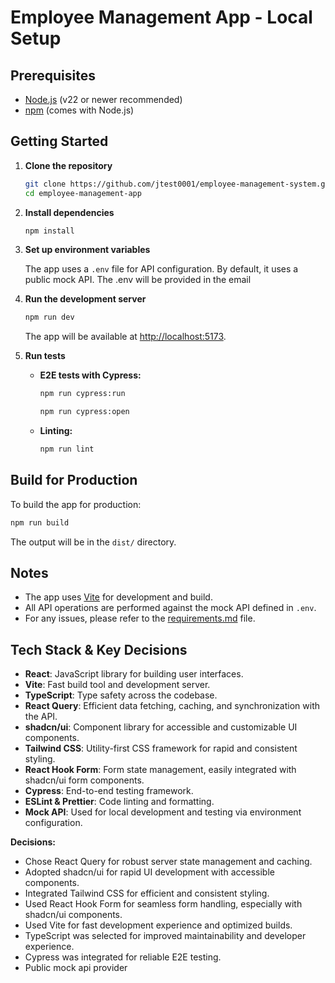 # Employee Management App - Local Setup

## Prerequisites

- [Node.js](https://nodejs.org/) (v22 or newer recommended)
- [npm](https://www.npmjs.com/) (comes with Node.js)

## Getting Started

1. **Clone the repository**

   ```sh
   git clone https://github.com/jtest0001/employee-management-system.git
   cd employee-management-app
   ```

2. **Install dependencies**

   ```sh
   npm install
   ```

3. **Set up environment variables**

   The app uses a `.env` file for API configuration. By default, it uses a public mock API. The .env will be provided in the email

4. **Run the development server**

   ```sh
   npm run dev
   ```

   The app will be available at [http://localhost:5173](http://localhost:5173).

5. **Run tests**
   - **E2E tests with Cypress:**

     ```sh
     npm run cypress:run
     ```

     ```sh
     npm run cypress:open
     ```

   - **Linting:**

     ```sh
     npm run lint
     ```

## Build for Production

To build the app for production:

```sh
npm run build
```

The output will be in the `dist/` directory.

## Notes

- The app uses [Vite](https://vitejs.dev/) for development and build.
- All API operations are performed against the mock API defined in `.env`.
- For any issues, please refer to the [requirements.md](requirements.md) file.

## Tech Stack & Key Decisions

- **React**: JavaScript library for building user interfaces.
- **Vite**: Fast build tool and development server.
- **TypeScript**: Type safety across the codebase.
- **React Query**: Efficient data fetching, caching, and synchronization with the API.
- **shadcn/ui**: Component library for accessible and customizable UI components.
- **Tailwind CSS**: Utility-first CSS framework for rapid and consistent styling.
- **React Hook Form**: Form state management, easily integrated with shadcn/ui form components.
- **Cypress**: End-to-end testing framework.
- **ESLint & Prettier**: Code linting and formatting.
- **Mock API**: Used for local development and testing via environment configuration.

**Decisions:**

- Chose React Query for robust server state management and caching.
- Adopted shadcn/ui for rapid UI development with accessible components.
- Integrated Tailwind CSS for efficient and consistent styling.
- Used React Hook Form for seamless form handling, especially with shadcn/ui components.
- Used Vite for fast development experience and optimized builds.
- TypeScript was selected for improved maintainability and developer experience.
- Cypress was integrated for reliable E2E testing.
- Public mock api provider

